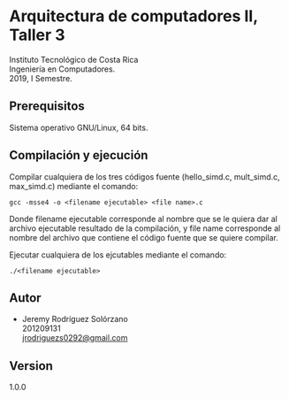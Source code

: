 # Arquitectura de computadores II, Taller 3
Instituto Tecnológico de Costa Rica  
Ingeniería en Computadores.  
2019, I Semestre.  

## Prerequisitos
Sistema operativo GNU/Linux, 64 bits.  

## Compilación y ejecución
Compilar cualquiera de los tres códigos fuente (hello_simd.c, mult_simd.c, max_simd.c) mediante el comando:
```
gcc -msse4 -o <filename ejecutable> <file name>.c
```
Donde filename ejecutable corresponde al nombre que se le quiera dar al archivo ejecutable resultado de la compilación, y file name corresponde al nombre del archivo que contiene el código fuente que se quiere compilar.  

Ejecutar cualquiera de los ejcutables mediante el comando:

```
./<filename ejecutable>
```

## Autor
* Jeremy Rodríguez Solórzano  
201209131  
jrodriguezs0292@gmail.com

## Version
1.0.0
